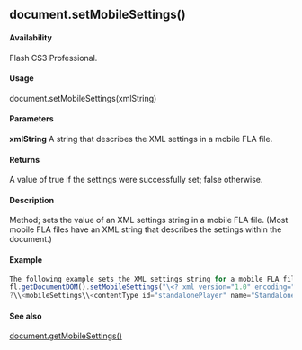 ## document.setMobileSettings()

#### Availability

Flash CS3 Professional.

#### Usage

document.setMobileSettings(xmlString)

#### Parameters

**xmlString** A string that describes the XML settings in a mobile FLA file.

#### Returns

A value of true if the settings were successfully set; false otherwise.

#### Description

Method; sets the value of an XML settings string in a mobile FLA file. (Most mobile FLA files have an XML string that describes the settings within the document.)

#### Example

```javascript
The following example sets the XML settings string for a mobile FLA file. Note that the example below represents a single line of code.
fl.getDocumentDOM().setMobileSettings("\<? xml version="1.0" encoding="UTF-16" standalone="no"
?\\<mobileSettings\\<contentType id="standalonePlayer" name="Standalone Player"/\\<testDevices\\<testDevice id="1170" name="Generic Phone" selected="yes"/\\</testDevices\\<outputMsgFiltering info="no" trace="yes" warning="yes"/\\<testWindowState height="496" splitterClosed="No" splitterXPos="400" width="907"/\\</mobileSettings\>");

```
#### See also

[document.getMobileSettings()](../Document_object/docume81.md)
